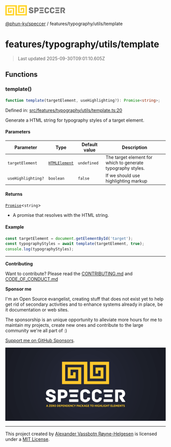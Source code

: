 <div><img alt="SPECCER logo" src="https://raw.githubusercontent.com/phun-ky/speccer/main/public/logo-speccer-horizontal-colored-package.svg?raw=true" style="max-height:32px;"/></div>

[@phun-ky/speccer](../../../README.md) / features/typography/utils/template

# features/typography/utils/template

> Last updated 2025-09-30T09:01:10.605Z

## Functions

### template()

```ts
function template(targetElement, useHighlighting?): Promise<string>;
```

Defined in:
[src/features/typography/utils/template.ts:20](https://github.com/phun-ky/speccer/blob/main/src/features/typography/utils/template.ts#L20)

Generate a HTML string for typography styles of a target element.

#### Parameters

| Parameter          | Type                                                                    | Default value | Description                                                 |
| ------------------ | ----------------------------------------------------------------------- | ------------- | ----------------------------------------------------------- |
| `targetElement`    | [`HTMLElement`](https://developer.mozilla.org/docs/Web/API/HTMLElement) | `undefined`   | The target element for which to generate typography styles. |
| `useHighlighting?` | `boolean`                                                               | `false`       | If we should use highlighting markup                        |

#### Returns

[`Promise`](https://developer.mozilla.org/docs/Web/JavaScript/Reference/Global_Objects/Promise)<`string`>

- A promise that resolves with the HTML string.

#### Example

```ts
const targetElement = document.getElementById('target');
const typographyStyles = await template(targetElement, true);
console.log(typographyStyles);
```

---

**Contributing**

Want to contribute? Please read the
[CONTRIBUTING.md](https://github.com/phun-ky/speccer/blob/main/CONTRIBUTING.md)
and
[CODE_OF_CONDUCT.md](https://github.com/phun-ky/speccer/blob/main/CODE_OF_CONDUCT.md)

**Sponsor me**

I'm an Open Source evangelist, creating stuff that does not exist yet to help
get rid of secondary activities and to enhance systems already in place, be it
documentation or web sites.

The sponsorship is an unique opportunity to alleviate more hours for me to
maintain my projects, create new ones and contribute to the large community
we're all part of :)

[Support me on GitHub Sponsors](https://github.com/sponsors/phun-ky).

![Speccer banner, with logo and slogan: A zero dependency package to annotate or highlight elements](https://github.com/phun-ky/speccer/blob/main/public/speccer-banner.png?raw=true)

---

This project created by [Alexander Vassbotn Røyne-Helgesen](http://phun-ky.net)
is licensed under a [MIT License](https://choosealicense.com/licenses/mit/).
